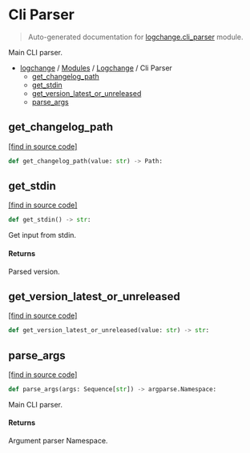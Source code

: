 # Cli Parser

> Auto-generated documentation for [logchange.cli_parser](https://github.com/vemel/logchange/blob/main/logchange/cli_parser.py) module.

Main CLI parser.

- [logchange](../README.md#logchange---changelog-manager) / [Modules](../MODULES.md#logchange-modules) / [Logchange](index.md#logchange) / Cli Parser
    - [get_changelog_path](#get_changelog_path)
    - [get_stdin](#get_stdin)
    - [get_version_latest_or_unreleased](#get_version_latest_or_unreleased)
    - [parse_args](#parse_args)

## get_changelog_path

[[find in source code]](https://github.com/vemel/logchange/blob/main/logchange/cli_parser.py#L15)

```python
def get_changelog_path(value: str) -> Path:
```

## get_stdin

[[find in source code]](https://github.com/vemel/logchange/blob/main/logchange/cli_parser.py#L38)

```python
def get_stdin() -> str:
```

Get input from stdin.

#### Returns

Parsed version.

## get_version_latest_or_unreleased

[[find in source code]](https://github.com/vemel/logchange/blob/main/logchange/cli_parser.py#L24)

```python
def get_version_latest_or_unreleased(value: str) -> str:
```

## parse_args

[[find in source code]](https://github.com/vemel/logchange/blob/main/logchange/cli_parser.py#L51)

```python
def parse_args(args: Sequence[str]) -> argparse.Namespace:
```

Main CLI parser.

#### Returns

Argument parser Namespace.
